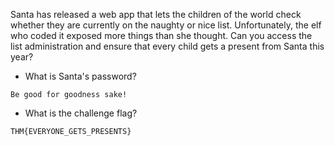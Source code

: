 Santa has released a web app that lets the children of the world check whether they are currently on the naughty or nice list. Unfortunately, the elf who coded it exposed more things than she thought. Can you access the list administration and ensure that every child gets a present from Santa this year?
- What is Santa's password?
```
Be good for goodness sake!
```
- What is the challenge flag?
```
THM{EVERYONE_GETS_PRESENTS}
```
